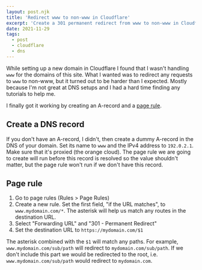 ```yaml
---
layout: post.njk
title: 'Redirect www to non-www in Cloudflare'
excerpt: 'Create a 301 permanent redirect from www to non-www in Cloudflare'
date: 2021-11-29
tags:
  - post
  - cloudflare
  - dns
---
```


While setting up a new domain in Cloudflare I found that I wasn't handling `www` for the domains of this site. What I wanted was to
redirect any requests to `www` to non-www, but it turned out to be harder than I
expected. Mostly because I'm not great at DNS setups and I had a hard time
finding any tutorials to help me.

I finally got it working by creating an A-record and a [page rule](https://www.cloudflare.com/features-page-rules/).

## Create a DNS record

If you don't have an A-record, I didn't, then create a dummy A-record in the DNS of your domain. Set its name to `www` and
the IPv4 address to `192.0.2.1`. Make sure that it's proxied (the orange
cloud). The page rule we are going to create will run before this record is
resolved so the value shouldn't matter, but the page rule won't run if we don't have this record.

## Page rule

1. Go to page rules (Rules > Page Rules)
1. Create a new rule. Set the first field, "if the URL
   matches", to `www.mydomain.com/*`. The asterisk will help us match any
   routes in the destination URL.
1. Select "Forwarding URL" and "301 - Permanent Redirect"
1. Set the destination URL to `https://mydomain.com/$1`

The asterisk combined with the `$1` will match any paths. For example, `www.mydomain.com/sub/path` will redirect to `mydomain.com/sub/path`. If we don't include this part we would be redirected to the root, i.e. `www.mydomain.com/sub/path` would redirect to `mydomain.com`.

